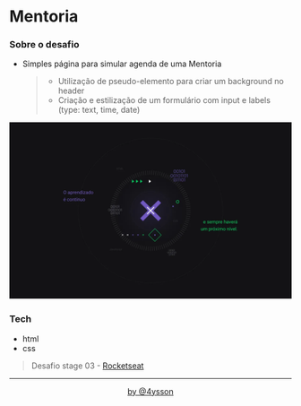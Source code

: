 # Mentoria

### Sobre o desafio

- Simples página para simular agenda de uma Mentoria
  > - Utilização de pseudo-elemento para criar um background no header
  > - Criação e estilização de um formulário com input e labels (type: text, time, date)

![preview](.github/preview.jpg)

### Tech

- html
- css

> Desafio stage 03 - [Rocketseat](https://rocketseat.com.br)

<hr>
<div align="center">
 <a href="https://www.instagram.com/4ysson/"> 
 by @4ysson
 </a>
</div>
